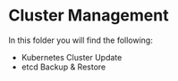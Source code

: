 # Cluster Management
In this folder you will find the following:
- Kubernetes Cluster Update
- etcd Backup & Restore
